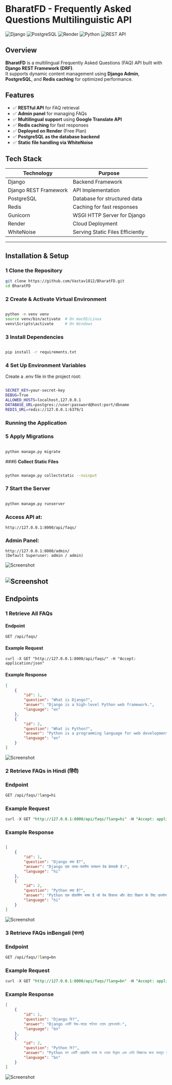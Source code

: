 #  BharatFD - Frequently Asked Questions Multilinguistic API

![Django](https://img.shields.io/badge/Django-4.2.7-green)
![PostgreSQL](https://img.shields.io/badge/PostgreSQL-14-blue)
![Render](https://img.shields.io/badge/Deployed_on-Render-purple)
![Python](https://img.shields.io/badge/Python-3.11-yellow)
![REST API](https://img.shields.io/badge/REST-API-orange)

##  Overview

**BharatFD** is a multilingual Frequently Asked Questions (FAQ) API built with **Django REST Framework (DRF)**.  
It supports dynamic content management using **Django Admin**, **PostgreSQL**, and **Redis caching** for optimized performance.

## Features

- ✅ **RESTful API** for FAQ retrieval
- ✅ **Admin panel** for managing FAQs
- ✅ **Multilingual support** using **Google Translate API**
- ✅ **Redis caching** for fast responses
- ✅ **Deployed on Render** (Free Plan)
- ✅ **PostgreSQL as the database backend**
- ✅ **Static file handling via WhiteNoise**

##  Tech Stack

| Technology     | Purpose                           |
|--------------|--------------------------------|
| Django       | Backend Framework              |
| Django REST Framework | API Implementation      |
| PostgreSQL   | Database for structured data   |
| Redis        | Caching for fast responses     |
| Gunicorn     | WSGI HTTP Server for Django    |
| Render       | Cloud Deployment               |
| WhiteNoise   | Serving Static Files Efficiently |

---

##  Installation & Setup

### 1️ **Clone the Repository**
```sh
git clone https://github.com/Vastav1812/BharatFD.git
cd BharatFD
```
### 2️ **Create & Activate Virtual Environment**
```sh

python -m venv venv
source venv/bin/activate  # On macOS/Linux
venv\Scripts\activate     # On Windows
```
### 3️ **Install Dependencies**
```sh

pip install -r requirements.txt
```
### 4️ **Set Up Environment Variables**
Create a .env file in the project root:

```sh

SECRET_KEY=your-secret-key
DEBUG=True
ALLOWED_HOSTS=localhost,127.0.0.1
DATABASE_URL=postgres://user:password@host:port/dbname
REDIS_URL=redis://127.0.0.1:6379/1
```
### Running the Application
### 5️ **Apply Migrations**
```sh

python manage.py migrate
```
###6️ **Collect Static Files**
```sh

python manage.py collectstatic --noinput
```
### 7️ **Start the Server**
```sh

python manage.py runserver
```
### Access API at:
```
http://127.0.0.1:8000/api/faqs/
```

### Admin Panel:
```
http://127.0.0.1:8000/admin/
(Default Superuser: admin / admin)
```
![Screenshot](Screenshots/admin_login.png)

![Screenshot](Screenshots/admin.png)
---

##  **Endpoints**

### **1️ Retrieve All FAQs**
####  **Endpoint**
```
GET /api/faqs/
```
#### **Example Request**
```
curl -X GET "http://127.0.0.1:8000/api/faqs/" -H "Accept: application/json"
```
####  **Example Response**
```json
[
    {
        "id": 1,
        "question": "What is Django?",
        "answer": "Django is a high-level Python web framework.",
        "language": "en"
    },
    {
        "id": 2,
        "question": "What is Python?",
        "answer": "Python is a programming language for web development and data science.",
        "language": "en"
    }
]
```
![Screenshot](Screenshots/english.png)

### 2️ **Retrieve FAQs in Hindi (हिंदी)**
### Endpoint
```bash
GET /api/faqs/?lang=hi
```
### Example Request
```sql
curl -X GET "http://127.0.0.1:8000/api/faqs/?lang=hi" -H "Accept: application/json"
```
### Example Response
```json

[
    {
        "id": 1,
        "question": "Django क्या है?",
        "answer": "Django एक उच्च-स्तरीय पायथन वेब फ्रेमवर्क है।",
        "language": "hi"
    },
    {
        "id": 2,
        "question": "Python क्या है?",
        "answer": "Python एक प्रोग्रामिंग भाषा है जो वेब विकास और डेटा विज्ञान के लिए उपयोग की जाती है।",
        "language": "hi"
    }
]
```
![Screenshot](Screenshots/hindi.png)
### 3 **Retrieve FAQs inBengali (বাংলা)**
### Endpoint
```bash
GET /api/faqs/?lang=bn
```
### Example Request
```sql
curl -X GET "http://127.0.0.1:8000/api/faqs/?lang=bn" -H "Accept: application/json"

```
### Example Response
```json
[
    {
        "id": 1,
        "question": "Django কি?",
        "answer": "Django একটি উচ্চ-স্তরের পাইথন ওয়েব ফ্রেমওয়ার্ক।",
        "language": "bn"
    },
    {
        "id": 2,
        "question": "Python কি?",
        "answer": "Python হল একটি প্রোগ্রামিং ভাষা যা ওয়েব উন্নয়ন এবং ডেটা বিজ্ঞানের জন্য ব্যবহৃত হয়।",
        "language": "bn"
    }
]

```
![Screenshot](Screenshots/bengali.png)





